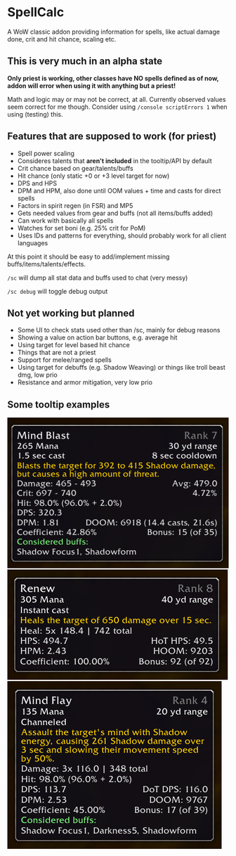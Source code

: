 # SpellCalc

A WoW classic addon providing information for spells, like actual damage done, crit and hit chance, scaling etc.

## This is very much in an alpha state

**Only priest is working, other classes have NO spells defined as of now, addon will error when using it with anything but a priest!**

Math and logic may or may not be correct, at all. Currently observed values seem correct for me though. Consider using `/console scriptErrors 1` when using (testing) this.

## Features that are supposed to work (for priest)

* Spell power scaling
* Consideres talents that **aren't included** in the tooltip/API by default
* Crit chance based on gear/talents/buffs
* Hit chance (only static +0 or +3 level target for now)
* DPS and HPS
* DPM and HPM, also done until OOM values + time and casts for direct spells
* Factors in spirit regen (in FSR) and MP5
* Gets needed values from gear and buffs (not all items/buffs added)
* Can work with basically all spells
* Watches for set boni (e.g. 25% crit for PoM)
* Uses IDs and patterns for everything, should probably work for all client languages

At this point it should be easy to add/implement missing buffs/items/talents/effects.

`/sc` will dump all stat data and buffs used to chat (very messy)

`/sc debug` will toggle debug output

## Not yet working but planned
* Some UI to check stats used other than /sc, mainly for debug reasons
* Showing a value on action bar buttons, e.g. average hit
* Using target for level based hit chance
* Things that are not a priest
* Support for melee/ranged spells
* Using target for debuffs (e.g. Shadow Weaving) or things like troll beast dmg, low prio
* Resistance and armor mitigation, very low prio

## Some tooltip examples
![example](images/example1.png)
![example](images/example2.png)
![example](images/example3.png)